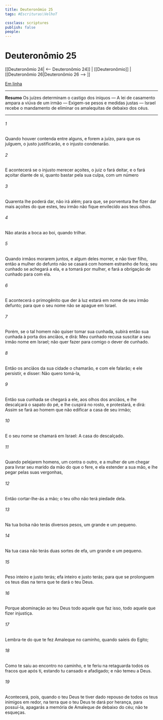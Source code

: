 ```yaml
---
title: Deuteronômio 25
tags: #Escrituras\VelhoT

cssclass: scriptures
publish: false
people:
---
```


# Deuteronômio 25
[[Deuteronômio 24| <-- Deuteronômio 24]] | [[Deuteronômio]] | [[Deuteronômio 26|Deuteronômio 26 --> ]]

[Em linha](https://churchofjesuschrist.org/study/scriptures/ot/deut/25?lang=por)

---
__Resumo__
Os juízes determinam o castigo dos iníquos — A lei de casamento ampara a viúva de um irmão — Exigem-se pesos e medidas justas — Israel recebe o mandamento de eliminar os amalequitas de debaixo dos céus.

---
###### 1 
Quando houver contenda entre alguns, e forem a juízo, para que os julguem, o justo justificarão, e o injusto condenarão.

###### 2 
E acontecerá  se o injusto merecer açoites, o juiz o fará deitar, e o fará açoitar diante de si, quanto bastar pela sua culpa, com um  número 

###### 3 
Quarenta  lhe poderá dar, não irá além; para que, se porventura lhe fizer dar mais açoites do que estes, teu irmão não fique envilecido aos teus olhos.

###### 4 
Não atarás a boca ao boi, quando trilhar.

###### 5 
Quando  irmãos morarem juntos, e algum deles morrer, e não tiver filho, então a mulher do defunto não se casará com homem estranho de fora; seu cunhado se achegará a ela, e a tomará por mulher, e fará a obrigação de cunhado para com ela.

###### 6 
E acontecerá  o primogênito que  der à luz estará em nome de seu irmão defunto; para que o seu nome não se apague em Israel.

###### 7 
Porém, se o tal homem não quiser tomar sua cunhada, subirá então sua cunhada à porta dos anciãos, e dirá: Meu cunhado recusa suscitar a seu irmão nome em Israel; não quer fazer para comigo o dever de cunhado.

###### 8 
Então os anciãos da sua cidade o chamarão, e com ele falarão; e  ele persistir, e disser: Não quero tomá-la,

###### 9 
Então sua cunhada se chegará a ele, aos olhos dos anciãos, e lhe descalçará o sapato do pé, e lhe cuspirá no rosto, e protestará, e dirá: Assim se fará ao homem que não edificar a casa de seu irmão;

###### 10 
E o seu nome se chamará em Israel: A casa do descalçado.

###### 11 
Quando pelejarem  homens, um contra o outro, e a mulher de um chegar para livrar seu marido da mão do que o fere, e ela estender a sua mão, e lhe pegar pelas suas vergonhas,

###### 12 
Então cortar-lhe-ás a mão; o teu olho não terá piedade dela.

###### 13 
Na tua bolsa não terás diversos pesos, um grande e um pequeno.

###### 14 
Na tua casa não terás duas sortes de efa, um grande e um pequeno.

###### 15 
Peso inteiro e justo terás; efa inteiro e justo terás; para que se prolonguem os teus dias na terra que te dará o  teu Deus.

###### 16 
Porque abominação  ao  teu Deus todo aquele que faz isso, todo aquele que fizer injustiça.

###### 17 
Lembra-te do que te fez Amaleque no caminho, quando saíeis do Egito;

###### 18 
Como te saiu ao encontro no caminho, e te feriu na retaguarda todos os fracos que  após ti, estando tu cansado e afadigado; e não temeu a Deus.

###### 19 
Acontecerá, pois,  quando o  teu Deus te tiver dado repouso de todos os teus inimigos em redor, na terra que o  teu Deus te dará por herança, para possuí-la,  apagarás a memória de Amaleque de debaixo do céu; não te esqueças.

